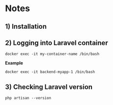 # Notes

## 1) Installation

## 2) Logging into Laravel container

```
docker exec -it my-container-name /bin/bash
```

**Example**
```
docker exec -it backend-myapp-1 /bin/bash
```

## 3) Checking Laravel version

```
php artisan --version
```

